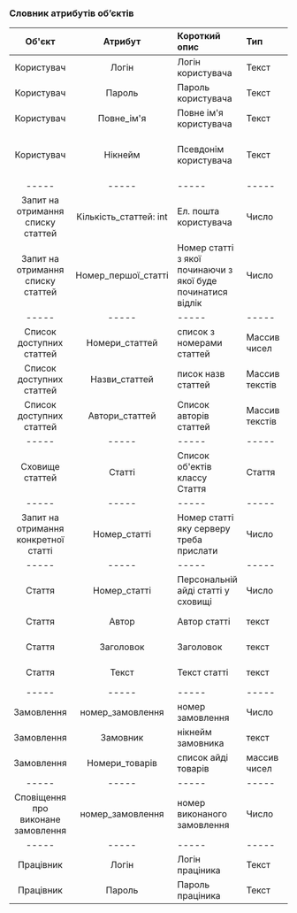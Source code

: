 ### Словник атрибутів об’єктів

|Об'єкт|Атрибут|Короткий опис|Тип|Обмеження|
|:-----:|:-----:|:-----|:-----|:-----|
|Користувач|Логін|Логін користувача|Текст|Довжина < 25 символів|
|Користувач|Пароль|Пароль користувача|Текст|Довжина < 25 символів|
|Користувач|Повне_ім'я|Повне ім'я користувача|Текст|Довжина < 40 символів|
|Користувач|Нікнейм|Псевдонім користувача|Текст|Довжина < 25 символів, Індивідуальне значення|
|-----|-----|-----|-----|-----|
|Запит на отримання списку статтей|Кількість_статтей: int|Ел. пошта користувача|Число|значення < 10|
|Запит на отримання списку статтей|Номер_першої_статті|Номер статті з якої починаючи з якої буде починатися відлік|Число|немае|
|-----|-----|-----|-----|-----|
|Список доступних статтей|Номери_статтей|список з номерами статтей|Массив чисел|немае|
|Список доступних статтей|Назви_статтей|писок назв статтей|Массив текстів|немае|
|Список доступних статтей|Автори_статтей|Список авторів статтей|Массив текстів|немае|
|-----|-----|-----|-----|-----|
|Сховище статтей|Статті|Список об'ектів классу Стаття|Стаття|немає|
|-----|-----|-----|-----|-----|
|Запит на отримання конкретної статті|Номер_статті|Номер статті яку серверу треба прислати|Число|немає|
|-----|-----|-----|-----|-----|
|Стаття|Номер_статті|Персональній айді статті у сховищі|Число|Індивідуальне значення|
|Стаття|Автор|Автор статті|текст|менше 25 символів|
|Стаття|Заголовок|Заголовок|текст|Індивідуальне значення|
|Стаття|Текст|Текст статті|текст|менше 4500 символів|
|-----|-----|-----|-----|-----|
|Замовлення|номер_замовлення|номер замовлення|Число|Індивідуальне значення|
|Замовлення|Замовник|нікнейм замовника|текст|Індивідуальне значення|
|Замовлення|Номери_товарів|список айді товарів|массив чисел|менше 50 елементів|
|-----|-----|-----|-----|-----|
|Сповіщення про виконане замовлення|номер_замовлення|номер виконаного замовлення|Число|Індивідуальне значення|
|-----|-----|-----|-----|-----|
|Працівник|Логін|Логін праціника|Текст|Довжина < 25 символів|
|Працівник|Пароль|Пароль праціника|Текст|Довжина < 25 символів|